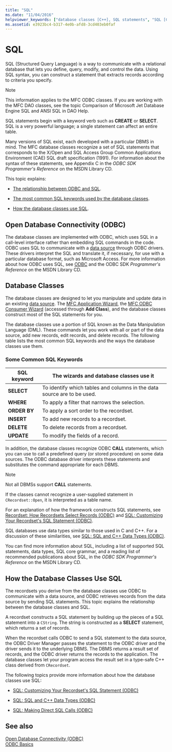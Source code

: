 ```yaml
---
title: "SQL"
ms.date: "11/04/2016"
helpviewer_keywords: ["database classes [C++], SQL statements", "SQL [C++]", "SQL [C++], ODBC", "ODBC [C++], SQL implementation"]
ms.assetid: e3923bc4-b317-4e0b-afd8-3cd403eb0faf
---
```

# SQL

SQL (Structured Query Language) is a way to communicate with a relational database that lets you define, query, modify, and control the data. Using SQL syntax, you can construct a statement that extracts records according to criteria you specify.

> [!NOTE]
>  This information applies to the MFC ODBC classes. If you are working with the MFC DAO classes, see the topic Comparison of Microsoft Jet Database Engine SQL and ANSI SQL in DAO Help.

SQL statements begin with a keyword verb such as **CREATE** or **SELECT**. SQL is a very powerful language; a single statement can affect an entire table.

Many versions of SQL exist, each developed with a particular DBMS in mind. The MFC database classes recognize a set of SQL statements that corresponds to the X/Open and SQL Access Group Common Applications Environment (CAE) SQL draft specification (1991). For information about the syntax of these statements, see Appendix C in the *ODBC SDK* *Programmer's Reference* on the MSDN Library CD.

This topic explains:

- [The relationship between ODBC and SQL](#_core_open_database_connectivity_.28.odbc.29).

- [The most common SQL keywords used by the database classes](#_core_the_database_classes).

- [How the database classes use SQL](#_core_how_the_database_classes_use_sql).

##  <a name="_core_open_database_connectivity_.28.odbc.29"></a> Open Database Connectivity (ODBC)

The database classes are implemented with ODBC, which uses SQL in a call-level interface rather than embedding SQL commands in the code. ODBC uses SQL to communicate with a [data source](../../data/odbc/data-source-odbc.md) through ODBC drivers. These drivers interpret the SQL and translate it, if necessary, for use with a particular database format, such as Microsoft Access. For more information about how ODBC uses SQL, see [ODBC](../../data/odbc/odbc-basics.md) and the ODBC SDK *Programmer's Reference* on the MSDN Library CD.

##  <a name="_core_the_database_classes"></a> Database Classes

The database classes are designed to let you manipulate and update data in an existing [data source](../../data/odbc/data-source-odbc.md). The [MFC Application Wizard](../../mfc/reference/database-support-mfc-application-wizard.md), the [MFC ODBC Consumer Wizard](../../mfc/reference/adding-an-mfc-odbc-consumer.md) (accessed through **Add Class**), and the database classes construct most of the SQL statements for you.

The database classes use a portion of SQL known as the Data Manipulation Language (DML). These commands let you work with all or part of the data source, add new records, edit records, and delete records. The following table lists the most common SQL keywords and the ways the database classes use them.

### Some Common SQL Keywords

|SQL keyword|The wizards and database classes use it|
|-----------------|---------------------------------------------|
|**SELECT**|To identify which tables and columns in the data source are to be used.|
|**WHERE**|To apply a filter that narrows the selection.|
|**ORDER BY**|To apply a sort order to the recordset.|
|**INSERT**|To add new records to a recordset.|
|**DELETE**|To delete records from a recordset.|
|**UPDATE**|To modify the fields of a record.|

In addition, the database classes recognize ODBC **CALL** statements, which you can use to call a predefined query (or stored procedure) on some data sources. The ODBC database driver interprets these statements and substitutes the command appropriate for each DBMS.

> [!NOTE]
>  Not all DBMSs support **CALL** statements.

If the classes cannot recognize a user-supplied statement in `CRecordset::Open`, it is interpreted as a table name.

For an explanation of how the framework constructs SQL statements, see [Recordset: How Recordsets Select Records (ODBC)](../../data/odbc/recordset-how-recordsets-select-records-odbc.md) and [SQL: Customizing Your Recordset's SQL Statement (ODBC)](../../data/odbc/sql-customizing-your-recordsets-sql-statement-odbc.md).

SQL databases use data types similar to those used in C and C++. For a discussion of these similarities, see [SQL: SQL and C++ Data Types (ODBC)](../../data/odbc/sql-sql-and-cpp-data-types-odbc.md).

You can find more information about SQL, including a list of supported SQL statements, data types, SQL core grammar, and a reading list of recommended publications about SQL, in the *ODBC SDK* *Programmer's Reference* on the MSDN Library CD.

##  <a name="_core_how_the_database_classes_use_sql"></a> How the Database Classes Use SQL

The recordsets you derive from the database classes use ODBC to communicate with a data source, and ODBC retrieves records from the data source by sending SQL statements. This topic explains the relationship between the database classes and SQL.

A recordset constructs a SQL statement by building up the pieces of a SQL statement into a `CString`. The string is constructed as a **SELECT** statement, which returns a set of records.

When the recordset calls ODBC to send a SQL statement to the data source, the ODBC Driver Manager passes the statement to the ODBC driver and the driver sends it to the underlying DBMS. The DBMS returns a result set of records, and the ODBC driver returns the records to the application. The database classes let your program access the result set in a type-safe C++ class derived from `CRecordset`.

The following topics provide more information about how the database classes use SQL:

- [SQL: Customizing Your Recordset's SQL Statement (ODBC)](../../data/odbc/sql-customizing-your-recordsets-sql-statement-odbc.md)

- [SQL: SQL and C++ Data Types (ODBC)](../../data/odbc/sql-sql-and-cpp-data-types-odbc.md)

- [SQL: Making Direct SQL Calls (ODBC)](../../data/odbc/sql-making-direct-sql-calls-odbc.md)

## See also

[Open Database Connectivity (ODBC)](../../data/odbc/open-database-connectivity-odbc.md)<br/>
[ODBC Basics](../../data/odbc/odbc-basics.md)
